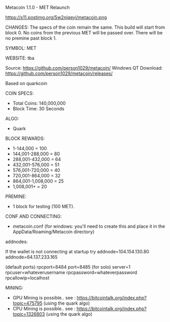 Metacoin 1.1.0 - MET Relaunch

https://s11.postimg.org/5w2njqevj/metacoin.png

CHANGES:
The specs of the coin remain the same.
This build will start from block 0.
No coins from the previous MET will be passed over.
There will be no premine past block 1.

SYMBOL: MET

WEBSITE: tba

Source: https://github.com/person1029/metacoin/
Windows QT Download: https://github.com/person1029/metacoin/releases/

Based on quarkcoin

COIN SPECS:
- Total Coins: 140,000,000
- Block Time: 30 Seconds

ALGO:
- Quark

BLOCK REWARDS:

- 1-144,000 = 100
- 144,001-288,000 = 80
- 288,001-432,000 = 64
- 432,001-576,000 = 51
- 576,001-720,000 = 40
- 720,001-864,000 = 32
- 864,001-1,008,000 = 25
- 1,008,001+ = 20

PREMINE:
- 1 block for testing (100 MET).

CONF AND CONNECTING:
- metacoin.conf (for windows: you'll need to create this and place it in the AppData/Roaming/Metacoin directory)

addnodes:

If the wallet is not connecting at startup try
addnode=104.154.130.80
addnode=64.137.233.165

 (default ports)
rpcport=8484
port=8485
 (for solo)
server=1
rpcuser=whateverusername
rpcpassword=whateverpassword
rpcallowip=localhost

MINING:
- GPU Mining is possible.. see : https://bitcointalk.org/index.php?topic=475795 (using the quark algo)
- CPU Mining is possible.. see : https://bitcointalk.org/index.php?topic=1326803 (using the quark algo)
